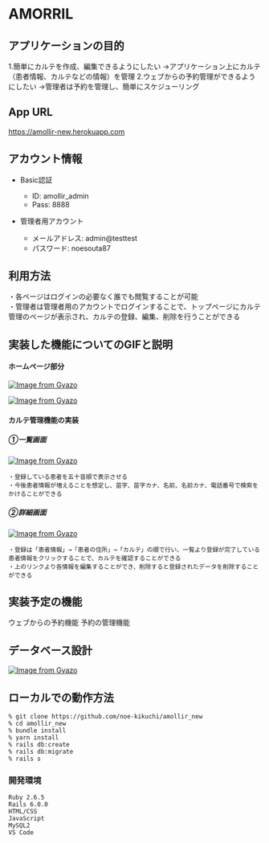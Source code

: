 # AMORRIL

## アプリケーションの目的
  1.簡単にカルテを作成、編集できるようにしたい
      →アプリケーション上にカルテ（患者情報、カルテなどの情報）を管理
  2.ウェブからの予約管理ができるようにしたい
      →管理者は予約を管理し、簡単にスケジューリング

## App URL
  https://amollir-new.herokuapp.com

## アカウント情報
  * Basic認証  
    * ID: amollir_admin  
    * Pass: 8888  

  * 管理者用アカウント  
    * メールアドレス: admin@testtest  
    * パスワード: noesouta87  


## 利用方法
  ・各ページはログインの必要なく誰でも閲覧することが可能  
  ・管理者は管理者用のアカウントでログインすることで、トップページにカルテ管理のページが表示され、カルテの登録、編集、削除を行うことができる

## 実装した機能についてのGIFと説明
  #### ホームページ部分
  [![Image from Gyazo](https://i.gyazo.com/21f0612cf452cd8bf438337120a2ddd7.gif)](https://gyazo.com/21f0612cf452cd8bf438337120a2ddd7)  

  [![Image from Gyazo](https://i.gyazo.com/3fe85d5633c0f8ced6c2f0f73bbee85f.gif)](https://gyazo.com/3fe85d5633c0f8ced6c2f0f73bbee85f)

  #### カルテ管理機能の実装
   ##### ①一覧画面
  [![Image from Gyazo](https://i.gyazo.com/9a622fdc0000ce9207598466b3509570.png)](https://gyazo.com/9a622fdc0000ce9207598466b3509570)  


    ・登録している患者を五十音順で表示させる  
    ・今後患者情報が増えることを想定し、苗字、苗字カナ、名前、名前カナ、電話番号で検索をかけることができる

   ##### ②詳細画面
  [![Image from Gyazo](https://i.gyazo.com/7ada3c49c6ec2aaadbddd1953d11c005.png)](https://gyazo.com/7ada3c49c6ec2aaadbddd1953d11c005)  


    ・登録は「患者情報」→「患者の住所」→「カルテ」の順で行い、一覧より登録が完了している患者情報をクリックすることで、カルテを確認することができる
    ・上のリンクより各情報を編集することができ、削除すると登録されたデータを削除することができる


## 実装予定の機能
  ウェブからの予約機能
  予約の管理機能

## データベース設計
  [![Image from Gyazo](https://i.gyazo.com/b4aaadff508d9e64acb54c942f1fff07.png)](https://gyazo.com/b4aaadff508d9e64acb54c942f1fff07)

## ローカルでの動作方法

    % git clone https://github.com/noe-kikuchi/amollir_new
    % cd amollir_new
    % bundle install
    % yarn install
    % rails db:create
    % rails db:migrate
    % rails s
  
  ### 開発環境
    Ruby 2.6.5
    Rails 6.0.0
    HTML/CSS
    JavaScript
    MySQL2
    VS Code

